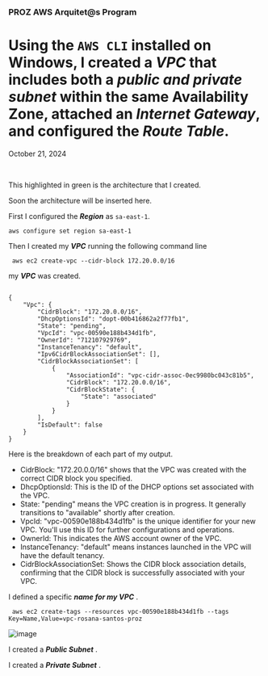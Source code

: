 <h3>PROZ AWS Arquitet@s Program</h3>
<h1> Using the <code>AWS CLI</code> installed on Windows, I created a <strong><em>VPC</em></strong> that includes both a <strong><em>public and private subnet</em></strong> within the same Availability Zone, attached an <strong><em>Internet Gateway</em></strong>, and configured the <strong><em>Route Table</em></strong>.</h1>
<p>October 21, 2024<br></p><br>

<p>This highlighted in green is the architecture that I created.</p>
<p>Soon the architecture will be inserted here.</p>

<p></p>
<p>First I configured the <strong><em>Region</em></strong> as <code>sa-east-1</code>.</p>
<pre><code>aws configure set region sa-east-1</code></pre>

<p></p>
<p>Then I created my <strong><em>VPC</em></strong> running the following command line
<pre><code> aws ec2 create-vpc --cidr-block 172.20.0.0/16 </code></pre>

my <strong><em>VPC</em></strong> was created.</p>

<pre><code>
{
    "Vpc": {
        "CidrBlock": "172.20.0.0/16",
        "DhcpOptionsId": "dopt-00b416862a2f77fb1",
        "State": "pending",
        "VpcId": "vpc-00590e188b434d1fb",
        "OwnerId": "712107929769",
        "InstanceTenancy": "default",
        "Ipv6CidrBlockAssociationSet": [],
        "CidrBlockAssociationSet": [
            {
                "AssociationId": "vpc-cidr-assoc-0ec9980bc043c81b5",
                "CidrBlock": "172.20.0.0/16",
                "CidrBlockState": {
                    "State": "associated"
                }
            }
        ],
        "IsDefault": false
    }
}
</code></pre>

<p>Here is the breakdown of each part of my output.</p>
<ul>
    <li>CidrBlock: "172.20.0.0/16" shows that the VPC was created with the correct CIDR block you specified.</li>
    <li>DhcpOptionsId: This is the ID of the DHCP options set associated with the VPC.</li>
    <li>State: "pending" means the VPC creation is in progress. It generally transitions to "available" shortly after creation.</li>
    <li>VpcId: "vpc-00590e188b434d1fb" is the unique identifier for your new VPC. You'll use this ID for further configurations and operations.</li>
    <li>OwnerId: This indicates the AWS account owner of the VPC.</li>
    <li>InstanceTenancy: "default" means instances launched in the VPC will have the default tenancy.</li>
    <li>CidrBlockAssociationSet: Shows the CIDR block association details, confirming that the CIDR block is successfully associated with your VPC.</li>
</ul>

<p>I defined a specific <strong><em>name for my VPC</em></strong> .</p>
<pre><code> aws ec2 create-tags --resources vpc-00590e188b434d1fb --tags Key=Name,Value=vpc-rosana-santos-proz </code></pre>

![image](https://github.com/user-attachments/assets/7fc040b5-da14-4086-a981-cde81802113d)

<p></p>
<p>I created a <strong><em>Public Subnet</em></strong> .</p>


<p>I created a <strong><em>Private Subnet</em></strong> .</p>


